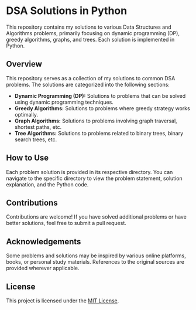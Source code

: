 # DSA Solutions in Python

This repository contains my solutions to various Data Structures and Algorithms problems, primarily focusing on dynamic programming (DP), greedy algorithms, graphs, and trees. Each solution is implemented in Python.

## Overview

This repository serves as a collection of my solutions to common DSA problems. The solutions are categorized into the following sections:

- **Dynamic Programming (DP):** Solutions to problems that can be solved using dynamic programming techniques.
- **Greedy Algorithms:** Solutions to problems where greedy strategy works optimally.
- **Graph Algorithms:** Solutions to problems involving graph traversal, shortest paths, etc.
- **Tree Algorithms:** Solutions to problems related to binary trees, binary search trees, etc.

## How to Use

Each problem solution is provided in its respective directory. You can navigate to the specific directory to view the problem statement, solution explanation, and the Python code.

## Contributions

Contributions are welcome! If you have solved additional problems or have better solutions, feel free to submit a pull request.

## Acknowledgements

Some problems and solutions may be inspired by various online platforms, books, or personal study materials. References to the original sources are provided wherever applicable.

## License

This project is licensed under the [MIT License](LICENSE).
